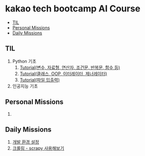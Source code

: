 # kakao tech bootcamp AI Course

- <a href="#til">TIL</a>
- <a href="#personal-missions">Personal Missions</a>
- <a href="#daily-missions">Daily Missions</a>

## TIL

1. Python 기초
    1. [Tutorial(변수, 자료형, 연산자, 조건문, 반복문, 함수 등)](TIL/tutorial_part_one.md)
    2. [Tutorial(클래스, OOP, 이터레이터, 제너레이터)](TIL/tutorial_part_two.md)
    3. [Tutorial(파일 입출력)](TIL/tutorial_part_three.md)
1. 인공지능 기초

## Personal Missions

1. 


## Daily Missions

1. [개발 환경 설정](PersonalMissions/setting_up_the_development_environment.md)
2. [크롤링 - scrapy 사용해보기](PersonalMissions/try_to_use_scrapy.md)